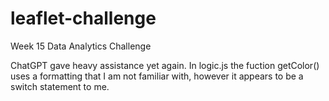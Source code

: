 # leaflet-challenge
Week 15 Data Analytics Challenge

ChatGPT gave heavy assistance yet again. In logic.js the fuction getColor() uses a formatting that I am not familiar with, however it appears to be a switch statement to me.